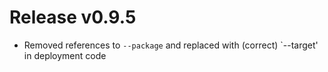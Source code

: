 # Release v0.9.5

- Removed references to `--package` and replaced with (correct) `--target' in deployment code
